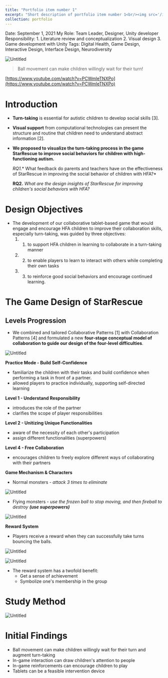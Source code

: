 ```yaml
---
title: "Portfolio item number 1"
excerpt: "Short description of portfolio item number 1<br/><img src='/images/500x300.png'>"
collection: portfolio
---
```


Date: September 1, 2021
My Role: Team Leader, Designer, Unity developer
Responsibility: 1. Literature review and conceptualization
2. Visual design
3. Game development with Unity
Tags: Digital Health, Game Design, Interactive Design, Interface Design, Neurodiversity

![Untitled](StarRescue%20d3ef22ed818c4413a2bf6bd32b532fbb/Untitled.png)

> Ball movement can make children willingly wait for their turn!
>

[https://www.youtube.com/watch?v=PCWmleTNXPo](https://www.youtube.com/watch?v=PCWmleTNXPo)

# Introduction

- **Turn-taking** is essential for autistic children to develop social skills [3].
- **Visual support** from computational technologies can present the structure and routine that children need to understand abstract information [2].
- **We proposed to visualize the turn-taking process in the game StarRescue to improve social behaviors for children with high-functioning autism.**

    **RQ1*.** What feedback do parents and teachers have on the effectiveness of StarRescue in improving the social behavior of children with HFA?*

    **RQ2.** *What are the design insights of StarRescue for improving children's social behaviors with HFA?*


# Design Objectives

- The development of our collaborative tablet-based game that would engage and encourage HFA children to improve their collaboration skills, especially turn-taking, was guided by three objectives:
    1. 1) to support HFA children in learning to collaborate in a turn-taking manner
    2. 2) to enable players to learn to interact with others while completing their own tasks
    3. 3) to reinforce good social behaviors and encourage continued learning.

# The Game Design of StarRescue

## **Levels Progression**

- We combined and tailored Collaborative Patterns [1] with Collaboration Patterns [4] and formulated a new **four-stage conceptual model of collaboration to guide our design of the four-level difficulties**.

![Untitled](StarRescue%20d3ef22ed818c4413a2bf6bd32b532fbb/Untitled%201.png)

**Practice Mode - Build Self-Confidence**

- familiarize the children with their tasks and build confidence when performing a task in front of a partner.
- allowed players to practice individually, supporting self-directed learning

**Level 1 - Understand Responsibility**

- introduces the role of the partner
- clarifies the scope of player responsibilities

**Level 2 - Unitizing Unique Functionalities**

- aware of the necessity of each other's participation
- assign different functionalities (superpowers)

**Level 4 - Free Collaboration**

- encourages children to freely explore different ways of collaborating with their partners

**Game Mechanism & Characters**

- Normal monsters - *attack 3 times to eliminate*

![Untitled](StarRescue%20d3ef22ed818c4413a2bf6bd32b532fbb/Untitled%202.png)

- Flying monsters - *use the frozen ball to stop moving, and then fireball to destroy **(use superpowers)***

![Untitled](StarRescue%20d3ef22ed818c4413a2bf6bd32b532fbb/Untitled%203.png)

**Reward System**

- Players receive a reward when they can successfully take turns bouncing the balls.

![Untitled](StarRescue%20d3ef22ed818c4413a2bf6bd32b532fbb/Untitled%204.png)

![Untitled](StarRescue%20d3ef22ed818c4413a2bf6bd32b532fbb/Untitled%205.png)

- The reward system has a twofold benefit:
    - Get a sense of achievement
    - Symbolize one's membership in the group

# Study Method

![Untitled](StarRescue%20d3ef22ed818c4413a2bf6bd32b532fbb/Untitled%206.png)

# Initial Findings

- Ball movement can make children willingly wait for their turn and augment turn-taking
- In-game interaction can draw children's attention to people
- In-game reinforcements can encourage children to play
- Tablets can be a feasible intervention device
